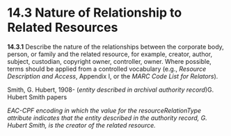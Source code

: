 # 14.3 Nature of Relationship to Related Resources

**14.3.1** Describe the nature of the relationships between the corporate body, person, or family and the related resource, for example, creator, author, subject, custodian, copyright owner, controller, owner. Where possible, terms should be applied from a controlled vocabulary (e.g., _Resource Description and Access_, Appendix I, or the _MARC Code List for Relators_).

Smith, G. Hubert, 1908- (_entity described in archival authority record_)<resourceRelation resourceRelationType="creatorOf" xlink:role=”archivalRecords”><relationEntry>G. Hubert Smith papers</relationEntry></resourceRelation>

_EAC-CPF encoding in which the value for the resourceRelationType attribute indicates that the entity described in the authority record, G. Hubert Smith, is the creator of the related resource._
